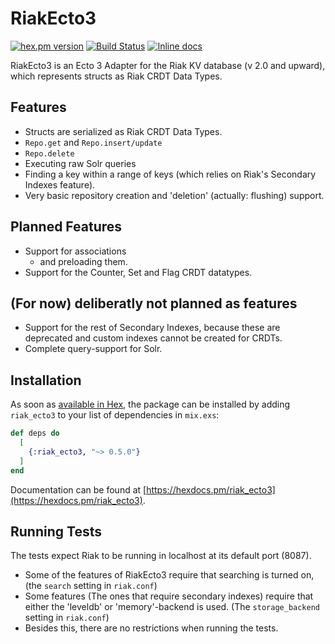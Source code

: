 # RiakEcto3

[![hex.pm version](https://img.shields.io/hexpm/v/riak_ecto3.svg)](https://hex.pm/packages/map_diff)
[![Build Status](https://travis-ci.org/Qqwy/elixir_riak_ecto3.svg?branch=master)](https://travis-ci.org/Qqwy/elixir_riak_ecto3)
[![Inline docs](http://inch-ci.org/github/qqwy/elixir_riak_ecto3.svg)](http://inch-ci.org/github/qqwy/elixir_riak_ecto3)


RiakEcto3 is an Ecto 3 Adapter for the Riak KV database (v 2.0 and upward), which represents structs as Riak CRDT Data Types.

## Features

- Structs are serialized as Riak CRDT Data Types.
- `Repo.get`  and `Repo.insert/update`
- `Repo.delete`
- Executing raw Solr queries
- Finding a key within a range of keys (which relies on Riak's Secondary Indexes feature).
- Very basic repository creation and 'deletion' (actually: flushing) support.

## Planned Features

- Support for associations
  - and preloading them.
- Support for the Counter, Set and Flag CRDT datatypes.

## (For now) deliberatly not planned as features

- Support for the rest of Secondary Indexes, because these are deprecated and custom indexes cannot be created for CRDTs.
- Complete query-support for Solr.

## Installation

As soon as [available in Hex](https://hex.pm/docs/publish), the package can be installed
by adding `riak_ecto3` to your list of dependencies in `mix.exs`:

```elixir
def deps do
  [
    {:riak_ecto3, "~> 0.5.0"}
  ]
end
```

Documentation can be found at [https://hexdocs.pm/riak_ecto3](https://hexdocs.pm/riak_ecto3).

## Running Tests

The tests expect Riak to be running in localhost at its default port (8087).
- Some of the features of RiakEcto3 require that searching is turned on, (the `search` setting in `riak.conf`)
- Some features (The ones that require secondary indexes) require that either the 'leveldb' or 'memory'-backend is used. (The `storage_backend` setting in `riak.conf`)
- Besides this, there are no restrictions when running the tests.

